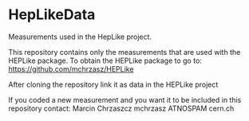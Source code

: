 # HepLikeData
Measurements used in the HepLike project.

This repository contains only the measurements that are used with the HEPLike package. To obtain the HEPLike package to go to:
https://github.com/mchrzasz/HEPLike

After cloning the repository link it as data in the HEPLike project

If you coded a new measurement and you want it to be included in this repository contact:
Marcin Chrzaszcz
mchrzasz ATNOSPAM cern.ch

